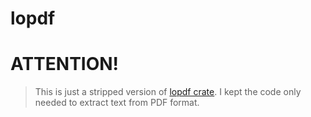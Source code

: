 # lopdf

# ATTENTION! 
> This is just a stripped version of [lopdf crate](https://github.com/J-F-Liu/lopdf). I kept the code only needed to extract text from PDF format.

